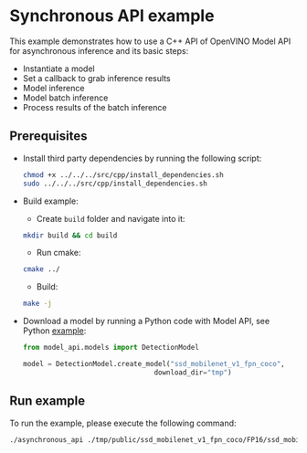 # Synchronous API example

This example demonstrates how to use a C++ API of OpenVINO Model API for asynchronous inference and its basic steps:

- Instantiate a model
- Set a callback to grab inference results
- Model inference
- Model batch inference
- Process results of the batch inference

## Prerequisites

- Install third party dependencies by running the following script:

  ```bash
  chmod +x ../../../src/cpp/install_dependencies.sh
  sudo ../../../src/cpp/install_dependencies.sh
  ```

- Build example:

  - Create `build` folder and navigate into it:

  ```bash
  mkdir build && cd build
  ```

  - Run cmake:

  ```bash
  cmake ../
  ```

  - Build:

  ```bash
  make -j
  ```

- Download a model by running a Python code with Model API, see Python [example](../../python/asynchronous_api/README.md):

  ```python
  from model_api.models import DetectionModel

  model = DetectionModel.create_model("ssd_mobilenet_v1_fpn_coco",
                                  download_dir="tmp")
  ```

## Run example

To run the example, please execute the following command:

```bash
./asynchronous_api ./tmp/public/ssd_mobilenet_v1_fpn_coco/FP16/ssd_mobilenet_v1_fpn_coco.xml <path_to_image>
```
